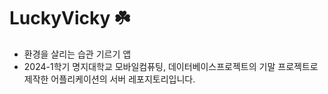 # LuckyVicky ☘️

- 환경을 살리는 습관 기르기 앱
- 2024-1학기 명지대학교 모바일컴퓨팅, 데이터베이스프로젝트의 기말 프로젝트로 제작한 어플리케이션의 서버 레포지토리입니다.